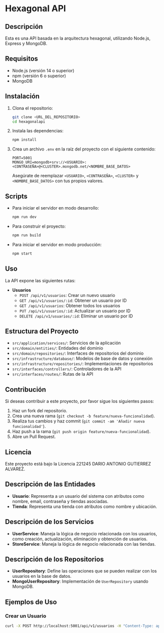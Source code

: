 # Hexagonal API

## Descripción

Esta es una API basada en la arquitectura hexagonal, utilizando Node.js, Express y MongoDB.

## Requisitos

- Node.js (versión 14 o superior)
- npm (versión 6 o superior)
- MongoDB

## Instalación

1. Clona el repositorio:

    ```sh
    git clone <URL_DEL_REPOSITORIO>
    cd hexagonalapi
    ```

2. Instala las dependencias:

    ```sh
    npm install
    ```

3. Crea un archivo `.env` en la raíz del proyecto con el siguiente contenido:

    ```env
    PORT=5001
    MONGO_URI=mongodb+srv://<USUARIO>:<CONTRASEÑA>@<CLUSTER>.mongodb.net/<NOMBRE_BASE_DATOS>
    ```

    Asegúrate de reemplazar `<USUARIO>`, `<CONTRASEÑA>`, `<CLUSTER>` y `<NOMBRE_BASE_DATOS>` con tus propios valores.

## Scripts

- Para iniciar el servidor en modo desarrollo:

    ```sh
    npm run dev
    ```

- Para construir el proyecto:

    ```sh
    npm run build
    ```

- Para iniciar el servidor en modo producción:

    ```sh
    npm start
    ```

## Uso

La API expone las siguientes rutas:

- **Usuarios**
    - `POST /api/v1/usuarios`: Crear un nuevo usuario
    - `GET /api/v1/usuarios/:id`: Obtener un usuario por ID
    - `GET /api/v1/usuarios`: Obtener todos los usuarios
    - `PUT /api/v1/usuarios/:id`: Actualizar un usuario por ID
    - `DELETE /api/v1/usuarios/:id`: Eliminar un usuario por ID

## Estructura del Proyecto

- `src/application/services/`: Servicios de la aplicación
- `src/domain/entities/`: Entidades del dominio
- `src/domain/repositories/`: Interfaces de repositorios del dominio
- `src/infrastructure/database/`: Modelos de base de datos y conexión
- `src/infrastructure/repositories/`: Implementaciones de repositorios
- `src/interfaces/controllers/`: Controladores de la API
- `src/interfaces/routes/`: Rutas de la API

## Contribución

Si deseas contribuir a este proyecto, por favor sigue los siguientes pasos:

1. Haz un fork del repositorio.
2. Crea una nueva rama (`git checkout -b feature/nueva-funcionalidad`).
3. Realiza tus cambios y haz commit (`git commit -am 'Añadir nueva funcionalidad'`).
4. Haz push a la rama (`git push origin feature/nueva-funcionalidad`).
5. Abre un Pull Request.

## Licencia

Este proyecto está bajo la Licencia 221245 DARIO ANTONIO GUTIERREZ ALVAREZ.

## Descripción de las Entidades

- **Usuario**: Representa a un usuario del sistema con atributos como nombre, email, contraseña y tiendas asociadas.
- **Tienda**: Representa una tienda con atributos como nombre y ubicación.

## Descripción de los Servicios

- **UserService**: Maneja la lógica de negocio relacionada con los usuarios, como creación, actualización, eliminación y obtención de usuarios.
- **StoreService**: Maneja la lógica de negocio relacionada con las tiendas.

## Descripción de los Repositorios

- **UserRepository**: Define las operaciones que se pueden realizar con los usuarios en la base de datos.
- **MongoUserRepository**: Implementación de `UserRepository` usando MongoDB.

## Ejemplos de Uso

### Crear un Usuario

```sh
curl -X POST http://localhost:5001/api/v1/usuarios -H "Content-Type: application/json" -d '{"name": "John Doe", "email": "john@example.com", "password": "123456"}'